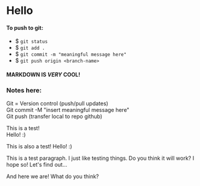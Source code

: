 # Hello
#### **To push to git:**
- $ `git status`
- $ `git add .`
- $ `git commit -m "meaningful message here"`
- $ `git push origin <branch-name>`

#### **MARKDOWN IS *VERY* COOL!**

### **Notes here:**
Git = Version control (push/pull updates) <br>
Git commit -M "insert meaningful message here" <br>
Git push (transfer local to repo github) <br>

This is a test! <br>
Hello! :)

This is also a test!
Hello! :)

<p>This is a test paragraph. I just like testing things. Do you think it will work? I hope so! Let's find out...<p> <p>And here we are! What do you think?<p>
